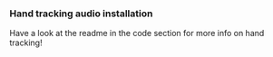 ### Hand tracking audio installation

Have a look at the readme in the code section for more info on hand tracking!

